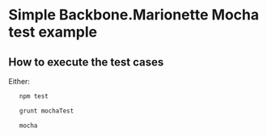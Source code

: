 # Simple Backbone.Marionette Mocha test example

## How to execute the test cases
Either:
```bash
   npm test
```

```bash
   grunt mochaTest
```

```bash
   mocha 
```
